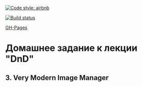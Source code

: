 [![Code style: airbnb](https://img.shields.io/badge/code%20style-airbnb-blue.svg?style=flat-square)](https://github.com/airbnb/javascript)

[![Build status](https://ci.appveyor.com/api/projects/status/3t3jqmfko1cioq48?svg=true)](https://ci.appveyor.com/project/Cazuist/ahj-8-http-imagemanager)

[GH-Pages](https://cazuist.github.io/ahj-8_http_imageManager)

# Домашнее задание к лекции "DnD"
## 3. Very Modern Image Manager